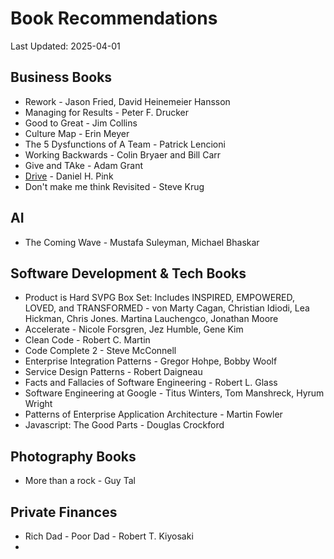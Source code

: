 # Book Recommendations

Last Updated: 2025-04-01

## Business Books

- Rework - Jason Fried, David Heinemeier Hansson
- Managing for Results - Peter F. Drucker
- Good to Great - Jim Collins
- Culture Map - Erin Meyer
- The 5 Dysfunctions of A Team - Patrick Lencioni
- Working Backwards - Colin Bryaer and Bill Carr
- Give and TAke - Adam Grant
- [Drive](https://amzn.to/3YcwhaS) - Daniel H. Pink
- Don't make me think Revisited - Steve Krug

## AI

- The Coming Wave - Mustafa Suleyman, Michael Bhaskar

## Software Development & Tech Books

- Product is Hard SVPG Box Set: Includes INSPIRED, EMPOWERED, LOVED, and TRANSFORMED - von Marty Cagan, Christian Idiodi, Lea Hickman, Chris Jones. Martina Lauchengco, Jonathan Moore
- Accelerate - Nicole Forsgren, Jez Humble, Gene Kim
- Clean Code - Robert C. Martin
- Code Complete 2 - Steve McConnell
- Enterprise Integration Patterns - Gregor Hohpe, Bobby Woolf
- Service Design Patterns - Robert Daigneau
- Facts and Fallacies of Software Engineering - Robert L. Glass
- Software Engineering at Google - Titus Winters, Tom Manshreck, Hyrum Wright
- Patterns of Enterprise Application Architecture - Martin Fowler
- Javascript: The Good Parts - Douglas Crockford


## Photography Books

- More than a rock - Guy Tal

## Private Finances

- Rich Dad - Poor Dad - Robert T. Kiyosaki
- 
